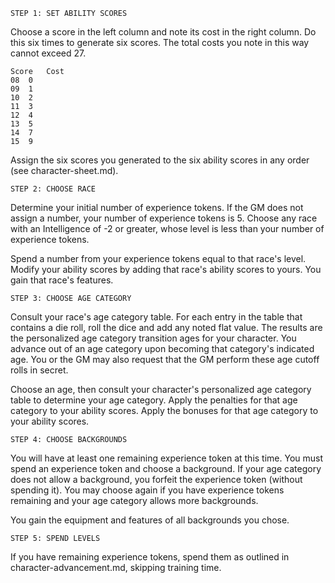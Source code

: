 	STEP 1: SET ABILITY SCORES

Choose a score in the left column and note its cost in the right column.
Do this six times to generate six scores.
The total costs you note in this way cannot exceed 27.

	Score	Cost
	08	0
	09	1
	10	2
	11	3
	12	4
	13	5
	14	7
	15	9

Assign the six scores you generated to the six ability scores in any order (see character-sheet.md).

	STEP 2: CHOOSE RACE

Determine your initial number of experience tokens.
If the GM does not assign a number, your number of experience tokens is 5.
Choose any race with an Intelligence of -2 or greater, whose level is less than your number of experience tokens.

Spend a number from your experience tokens equal to that race's level.
Modify your ability scores by adding that race's ability scores to yours.
You gain that race's features.

	STEP 3: CHOOSE AGE CATEGORY

Consult your race's age category table.
For each entry in the table that contains a die roll, roll the dice and add any noted flat value.
The results are the personalized age category transition ages for your character.
You advance out of an age category upon becoming that category's indicated age.
You or the GM may also request that the GM perform these age cutoff rolls in secret.

Choose an age, then consult your character's personalized age category table to determine your age category.
Apply the penalties for that age category to your ability scores.
Apply the bonuses for that age category to your ability scores.

	STEP 4: CHOOSE BACKGROUNDS

You will have at least one remaining experience token at this time.
You must spend an experience token and choose a background.
If your age category does not allow a background, you forfeit the experience token (without spending it).
You may choose again if you have experience tokens remaining and your age category allows more backgrounds.

You gain the equipment and features of all backgrounds you chose.

	STEP 5: SPEND LEVELS

If you have remaining experience tokens, spend them as outlined in character-advancement.md, skipping training time.
